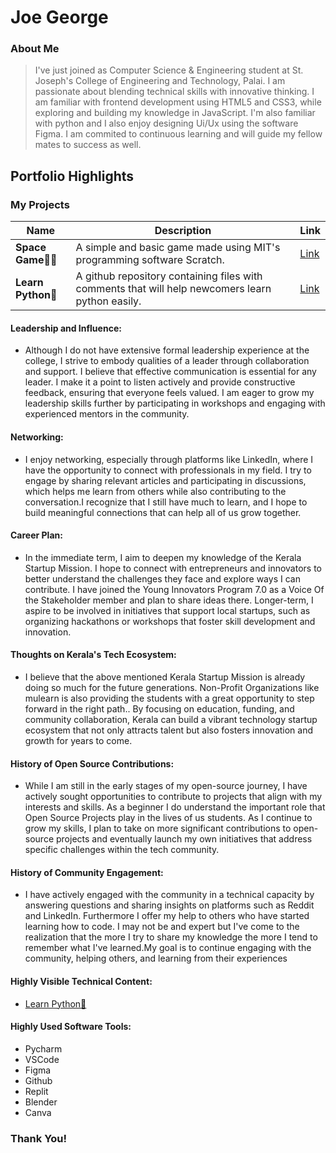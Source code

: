 # Joe George

### About Me

> I've just joined as Computer Science & Engineering student at St. Joseph's College of Engineering and Technology, Palai. I am passionate about blending technical skills with innovative thinking. I am familiar with frontend development using HTML5 and CSS3,  while exploring and building my knowledge in JavaScript. I'm also familiar with python and I also enjoy designing Ui/Ux using the software Figma. I am commited to continuous learning and will guide my fellow mates to success as well.


## Portfolio Highlights

### My Projects

| Name                | Description                                                                   | Link                                                           |
|---------------------|-------------------------------------------------------------------------------|----------------------------------------------------------------|
| **Space Game🚀🌌**   |   A simple and basic game made using MIT's programming software Scratch.      | [Link](https://scratch.mit.edu/projects/1034075497)            |
| **Learn Python🐍**   |   A github repository containing files with comments that will help newcomers learn python easily.      | [Link](https://github.com/joegeorge022/Learn-Python)           |



#### Leadership and Influence:

- Although I do not have extensive formal leadership experience at the college, I strive to embody qualities of a leader through collaboration and support. I believe that effective communication is essential for any leader. I make it a point to listen actively and provide constructive feedback, ensuring that everyone feels valued. I am eager to grow my leadership skills further by participating in workshops and engaging with experienced mentors in the community.

#### Networking:

- I enjoy networking, especially through platforms like LinkedIn, where I have the opportunity to connect with professionals in my field. I try to engage by sharing relevant articles and participating in discussions, which helps me learn from others while also contributing to the conversation.I recognize that I still have much to learn, and I hope to build meaningful connections that can help all of us grow together.

#### Career Plan:

- In the immediate term, I aim to deepen my knowledge of the Kerala Startup Mission. I hope to connect with entrepreneurs and innovators to better understand the challenges they face and explore ways I can contribute. I have joined the Young Innovators Program 7.0 as a Voice Of the Stakeholder member and plan to share ideas there. Longer-term, I aspire to be involved in initiatives that support local startups, such as organizing hackathons or workshops that foster skill development and innovation.

#### Thoughts on Kerala's Tech Ecosystem:

- I believe that the above mentioned Kerala Startup Mission is already doing so much for the future generations. Non-Profit Organizations like mulearn is also providing the students with a great opportunity to step forward in the right path.. By focusing on education, funding, and community collaboration, Kerala can build a vibrant technology startup ecosystem that not only attracts talent but also fosters innovation and growth for years to come.

#### History of Open Source Contributions:

- While I am still in the early stages of my open-source journey, I have actively sought opportunities to contribute to projects that align with my interests and skills. As a beginner I do understand the important role that Open Source Projects play in the lives of us students. As I continue to grow my skills, I plan to take on more significant contributions to open-source projects and eventually launch my own initiatives that address specific challenges within the tech community.

#### History of Community Engagement:

-  I have actively engaged with the community in a technical capacity by answering questions and sharing insights on platforms such as Reddit and LinkedIn. Furthermore I offer my help to others who have started learning how to code. I may not be and expert but I've come to the realization that the more I try to share my knowledge the more I tend to remember what I've learned.My goal is to continue engaging with the community, helping others, and learning from their experiences
  
#### Highly Visible Technical Content:

- [Learn Python🐍](https://github.com/joegeorge022/Learn-Python)

#### Highly Used Software Tools:

- Pycharm
- VSCode
- Figma
- Github
- Replit
- Blender
- Canva




### Thank You!

